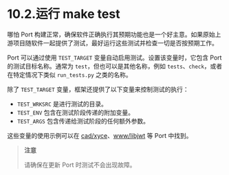 # 10.2.运行 make test

哪怕 Port 构建正常，确保软件正确执行其预期功能也是一个好主意。如果原始上游项目随软件一起提供了测试，最好运行这些测试并检查一切是否按预期工作。

Port 可以通过使用 `TEST_TARGET` 变量自动启用测试。设置该变量时，它包含 Port 的测试目标名称。通常为 `test`，但也可以是其他名称，例如 `tests`、`check`，或者在特定情况下类似 `run_tests.py` 之类的名称。

除了 `TEST_TARGET` 变量，框架还提供了以下变量来控制测试的执行：

* `TEST_WRKSRC` 是进行测试的目录。
* `TEST_ENV` 包含在测试阶段传递的附加变量。
* `TEST_ARGS` 包含传递给测试阶段的任何额外参数。

这些变量的使用示例可以在 [cad/xyce](https://cgit.freebsd.org/ports/tree/cad/xyce/)、[www/libjwt](https://cgit.freebsd.org/ports/tree/www/libjwt/) 等 Port 中找到。

>**注意**
>
>请确保在更新 Port 时测试不会出现故障。 
